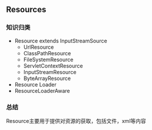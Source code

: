 ## Resources





### 知识归类

- Resource extends InputStreamSource
  - UrlResource
  - ClassPathResource
  - FileSystemResource
  - ServletContextResource
  - InputStreamResource
  - ByteArrayResource
- Resource Loader
- ResourceLoaderAware



### 总结

Resource主要用于提供对资源的获取，包括文件，xml等内容